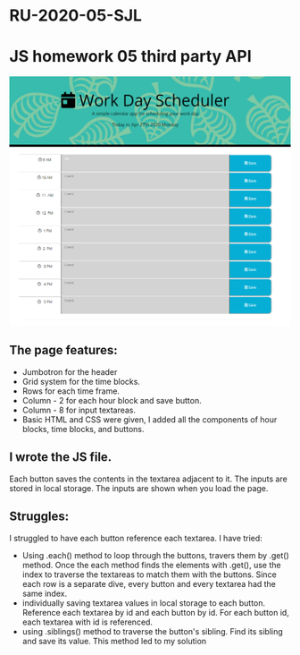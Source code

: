 # RU-2020-05-SJL

# JS homework 05 third party API 

![Screenshot of the project](/hw-05.PNG)

## The page features:
* Jumbotron for the header 
* Grid system for the time blocks. 
* Rows for each time frame. 
* Column - 2 for each hour block and save button. 
* Column - 8 for input textareas. 
* Basic HTML and CSS were given, I added all the components of hour blocks, time blocks, and buttons. 

## I wrote the JS file. 
Each button saves the contents in the textarea adjacent to it. 
The inputs are stored in local storage. 
The inputs are shown when you load the page. 

## Struggles: 
I struggled to have each button reference each textarea. 
I have tried: 
* Using .each() method to loop through the buttons, travers them by .get() method. 
    Once the each method finds the elements with .get(), use the index to traverse the textareas to match them with the buttons. 
    Since each row is a separate dive, every button and every textarea had the same index. 
* individually saving textarea values in local storage to each button. Reference each textarea by id and each button by id. For each button id, each textarea with id is referenced. 
* using .siblings() method to traverse the button's sibling. Find its sibling and save its value.
    This method led to my solution

